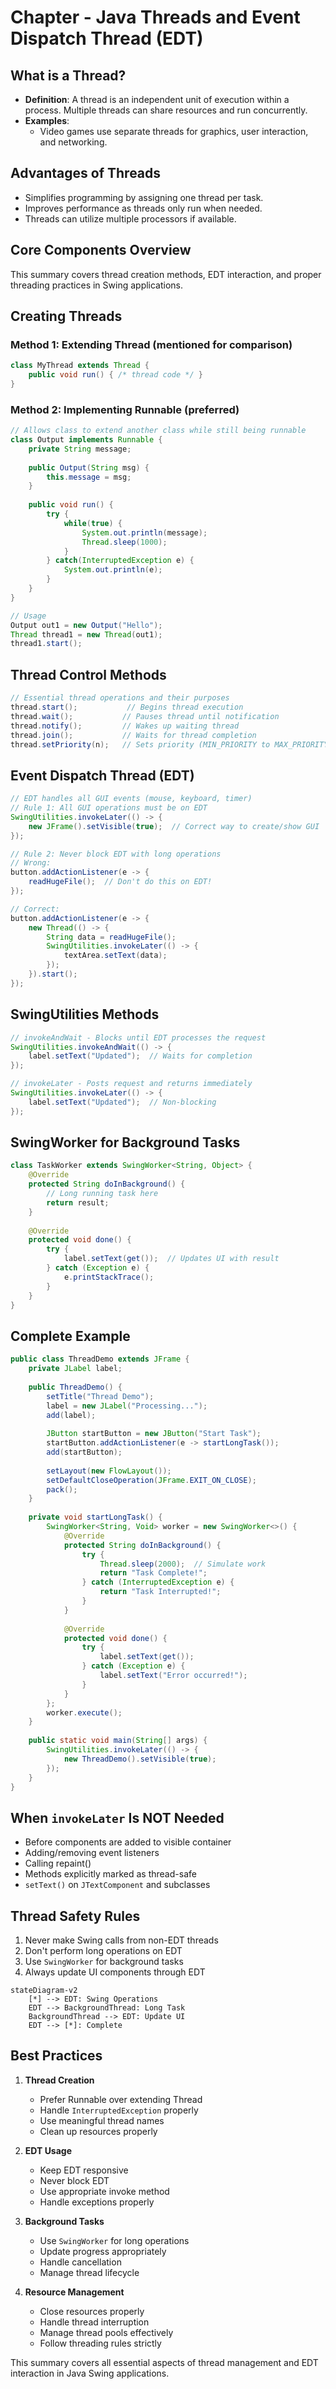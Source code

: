# Chapter - Java Threads and Event Dispatch Thread (EDT)
## What is a Thread?

- **Definition**: A thread is an independent unit of execution within a process. Multiple threads can share resources and run concurrently.
- **Examples**:
    - Video games use separate threads for graphics, user interaction, and networking.

## Advantages of Threads

- Simplifies programming by assigning one thread per task.
- Improves performance as threads only run when needed.
- Threads can utilize multiple processors if available.

## Core Components Overview
This summary covers thread creation methods, EDT interaction, and proper threading practices in Swing applications.

## Creating Threads
### Method 1: Extending Thread (mentioned for comparison)
```java
class MyThread extends Thread {
    public void run() { /* thread code */ }
}
```

### Method 2: Implementing Runnable (preferred)
```java
// Allows class to extend another class while still being runnable
class Output implements Runnable {
    private String message;
    
    public Output(String msg) {
        this.message = msg;
    }
    
    public void run() {
        try {
            while(true) {
                System.out.println(message);
                Thread.sleep(1000);
            }
        } catch(InterruptedException e) {
            System.out.println(e);
        }
    }
}

// Usage
Output out1 = new Output("Hello");
Thread thread1 = new Thread(out1);
thread1.start();
```

## Thread Control Methods
```java
// Essential thread operations and their purposes
thread.start();           // Begins thread execution
thread.wait();           // Pauses thread until notification
thread.notify();         // Wakes up waiting thread
thread.join();           // Waits for thread completion
thread.setPriority(n);   // Sets priority (MIN_PRIORITY to MAX_PRIORITY, default is NORM_PRIORITY)
```

## Event Dispatch Thread (EDT)
```java
// EDT handles all GUI events (mouse, keyboard, timer)
// Rule 1: All GUI operations must be on EDT
SwingUtilities.invokeLater(() -> {
    new JFrame().setVisible(true);  // Correct way to create/show GUI
});

// Rule 2: Never block EDT with long operations
// Wrong:
button.addActionListener(e -> {
    readHugeFile();  // Don't do this on EDT!
});

// Correct:
button.addActionListener(e -> {
    new Thread(() -> {
        String data = readHugeFile();
        SwingUtilities.invokeLater(() -> {
            textArea.setText(data);
        });
    }).start();
});
```

## SwingUtilities Methods
```java
// invokeAndWait - Blocks until EDT processes the request
SwingUtilities.invokeAndWait(() -> {
    label.setText("Updated");  // Waits for completion
});

// invokeLater - Posts request and returns immediately
SwingUtilities.invokeLater(() -> {
    label.setText("Updated");  // Non-blocking
});
```

## SwingWorker for Background Tasks
```java
class TaskWorker extends SwingWorker<String, Object> {
    @Override
    protected String doInBackground() {
        // Long running task here
        return result;
    }
    
    @Override
    protected void done() {
        try {
            label.setText(get());  // Updates UI with result
        } catch (Exception e) {
            e.printStackTrace();
        }
    }
}
```

## Complete Example
```java
public class ThreadDemo extends JFrame {
    private JLabel label;
    
    public ThreadDemo() {
        setTitle("Thread Demo");
        label = new JLabel("Processing...");
        add(label);
        
        JButton startButton = new JButton("Start Task");
        startButton.addActionListener(e -> startLongTask());
        add(startButton);
        
        setLayout(new FlowLayout());
        setDefaultCloseOperation(JFrame.EXIT_ON_CLOSE);
        pack();
    }
    
    private void startLongTask() {
        SwingWorker<String, Void> worker = new SwingWorker<>() {
            @Override
            protected String doInBackground() {
                try {
                    Thread.sleep(2000);  // Simulate work
                    return "Task Complete!";
                } catch (InterruptedException e) {
                    return "Task Interrupted!";
                }
            }
            
            @Override
            protected void done() {
                try {
                    label.setText(get());
                } catch (Exception e) {
                    label.setText("Error occurred!");
                }
            }
        };
        worker.execute();
    }
    
    public static void main(String[] args) {
        SwingUtilities.invokeLater(() -> {
            new ThreadDemo().setVisible(true);
        });
    }
}
```

## When `invokeLater` Is NOT Needed
- Before components are added to visible container
- Adding/removing event listeners
- Calling repaint()
- Methods explicitly marked as thread-safe
- `setText()` on `JTextComponent` and subclasses

## Thread Safety Rules
1. Never make Swing calls from non-EDT threads
2. Don't perform long operations on EDT
3. Use `SwingWorker` for background tasks
4. Always update UI components through EDT

```mermaid
stateDiagram-v2
    [*] --> EDT: Swing Operations
    EDT --> BackgroundThread: Long Task
    BackgroundThread --> EDT: Update UI
    EDT --> [*]: Complete
```

## Best Practices
1. **Thread Creation**
   - Prefer Runnable over extending Thread
   - Handle `InterruptedException` properly
   - Use meaningful thread names
   - Clean up resources properly

2. **EDT Usage**
   - Keep EDT responsive
   - Never block EDT
   - Use appropriate invoke method
   - Handle exceptions properly

3. **Background Tasks**
   - Use `SwingWorker` for long operations
   - Update progress appropriately
   - Handle cancellation
   - Manage thread lifecycle

4. **Resource Management**
   - Close resources properly
   - Handle thread interruption
   - Manage thread pools effectively
   - Follow threading rules strictly

This summary covers all essential aspects of thread management and EDT interaction in Java Swing applications.